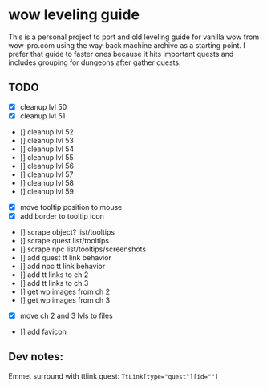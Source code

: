 # wow leveling guide

This is a personal project to port and old
leveling guide for vanilla wow from wow-pro.com
using the way-back machine archive as a 
starting point.  I prefer that guide to faster 
ones because it hits important quests and includes
grouping for dungeons after gather quests.

## TODO
- [x] cleanup lvl 50
- [x] cleanup lvl 51
- [] cleanup lvl 52
- [] cleanup lvl 53
- [] cleanup lvl 54
- [] cleanup lvl 55
- [] cleanup lvl 56
- [] cleanup lvl 57
- [] cleanup lvl 58
- [] cleanup lvl 59
- [x] move tooltip position to mouse
- [x] add border to tooltip icon
- [] scrape object? list/tooltips
- [] scrape quest list/tooltips
- [] scrape npc list/tooltips/screenshots
- [] add quest tt link behavior
- [] add npc tt link behavior
- [] add tt links to ch 2
- [] add tt links to ch 3
- [] get wp images from ch 2
- [] get wp images from ch 3
- [x] move ch 2 and 3 lvls to files
- [] add favicon

## Dev notes:
Emmet surround with ttlink quest: `TtLink[type="quest"][id=""]`